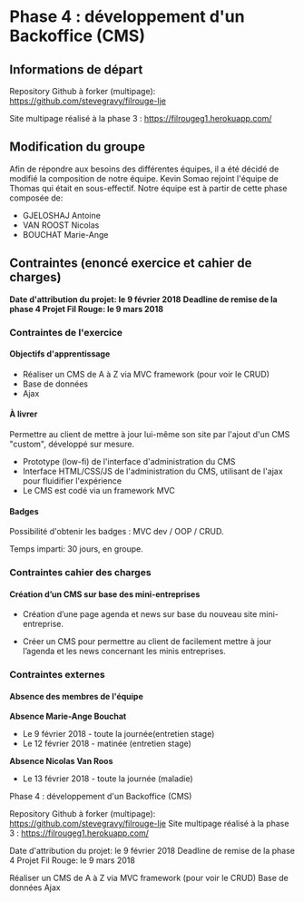 # Phase 4 : développement d'un Backoffice (CMS)

## Informations de départ

Repository Github à forker (multipage): https://github.com/stevegravy/filrouge-lje

Site multipage réalisé à la phase 3 : https://filrougeg1.herokuapp.com/




## Modification du groupe

Afin de répondre aux besoins des différentes équipes, il a été décidé de modifié la composition de notre équipe. Kevin Somao rejoint l'équipe de Thomas qui était en sous-effectif. Notre équipe est à partir de cette phase composée de:

* GJELOSHAJ Antoine
* VAN ROOST Nicolas
* BOUCHAT Marie-Ange




## Contraintes (enoncé exercice et cahier de charges)

**Date d'attribution du projet: le 9 février 2018**
**Deadline de remise de la phase 4 Projet Fil Rouge: le 9 mars 2018**

### Contraintes de l'exercice 

#### Objectifs d'apprentissage

* Réaliser un CMS de A à Z via MVC framework (pour voir le CRUD)
* Base de données
* Ajax

#### À livrer

Permettre au client de mettre à jour lui-même son site par l'ajout d'un CMS "custom", développé sur mesure.

* Prototype (low-fi) de l'interface d'administration du CMS
* Interface HTML/CSS/JS de l'administration du CMS, utilisant de l'ajax pour fluidifier l'expérience
* Le CMS est codé via un framework MVC

#### Badges

Possibilité d'obtenir les badges : MVC dev / OOP / CRUD.

Temps imparti: 30 jours, en groupe. 


### Contraintes cahier des charges

#### Création d’un CMS sur base des mini-entreprises

* Création d’une page agenda et news sur base du nouveau site mini-entreprise.

* Créer un CMS pour permettre au client de facilement mettre à jour l’agenda et les news concernant les minis entreprises.


### Contraintes externes

#### Absence des membres de l'équipe

**Absence Marie-Ange Bouchat**

* Le 9 février 2018 - toute la journée(entretien stage)
* Le 12 février 2018 - matinée (entretien stage)

**Absence Nicolas Van Roos**

* Le 13 février 2018 - toute la journée (maladie)



Phase 4 : développement d'un Backoffice (CMS)

Repository Github à forker (multipage): https://github.com/stevegravy/filrouge-lje Site multipage réalisé à la phase 3 : https://filrougeg1.herokuapp.com/

Date d'attribution du projet: le 9 février 2018 Deadline de remise de la phase 4 Projet Fil Rouge: le 9 mars 2018

Réaliser un CMS de A à Z via MVC framework (pour voir le CRUD) Base de données Ajax








